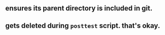 ## ensures its parent directory is included in git.
## gets deleted during `posttest` script. that's okay.
